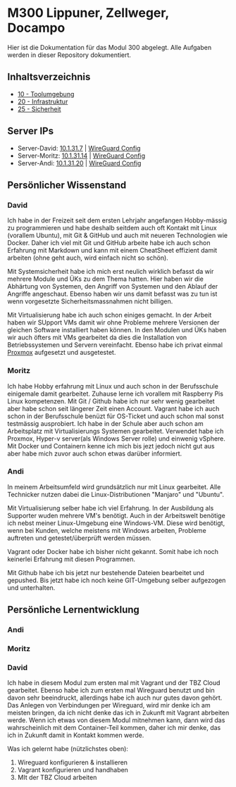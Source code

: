 # M300 Lippuner, Zellweger, Docampo

Hier ist die Dokumentation für das Modul 300 abgelegt. Alle Aufgaben werden in dieser Repository dokumentiert.

## Inhaltsverzeichnis

* [10 - Toolumgebung](https://github.com/SayHeyD/M300-BIST/tree/master/10-Toolumgebung)
* [20 - Infrastruktur](https://github.com/SayHeyD/M300-BIST/tree/master/20-Infrastruktur)
* [25 - Sicherheit](https://github.com/SayHeyD/M300-BIST/tree/master/25-Sicherheit)

## Server IPs

* Server-David: [10.1.31.7](http://10.1.31.7) | [WireGuard Config](https://github.com/SayHeyD/M300-BIST/blob/master/wireguard_david.conf)
* Server-Moritz: [10.1.31.14](http://10.1.31.14) | [WireGuard Config](https://github.com/SayHeyD/M300-BIST/blob/master/wireguard_moritz.conf)
* Server-Andi: [10.1.31.20](http://10.1.31.20) | [WireGuard Config](https://github.com/SayHeyD/M300-BIST/blob/master/wireguard_andi.conf)

## Persönlicher Wissenstand

### David 

Ich habe in der Freizeit seit dem ersten Lehrjahr angefangen Hobby-mässig zu programmieren und habe deshalb seitdem auch oft Kontakt mit Linux (vorallem Ubuntu), mit Git & GitHub und auch mit neueren Technologien wie Docker. Daher ich viel mit Git und GitHub arbeite habe ich auch schon Erfahrung mit Markdown und kann mit einem CheatSheet effizient damit arbeiten (ohne geht auch, wird einfach nicht so schön).

Mit Systemsicherheit habe ich mich erst neulich wirklich befasst da wir mehrere Module und ÜKs zu dem Thema hatten. Hier haben wir die Abhärtung von Systemen, den Angriff von Systemen und den Ablauf der Angriffe angeschaut. Ebenso haben wir uns damit befasst was zu tun ist wenn vorgesetzte Sicherheitsmassnahmen nicht billigen.

Mit Virtualisierung habe ich auch schon einiges gemacht. In der Arbeit haben wir SUpport VMs damit wir ohne Probleme mehrere Versionen der gleichen Software installiert haben können. In den Modulen und ÜKs haben wir auch öfters mit VMs gearbeitet da dies die Installation von Betriebssystemen und Servern vereinfacht. Ebenso habe ich privat einmal [Proxmox](https://www.proxmox.com/de/) aufgesetzt und ausgetestet.

### Moritz

Ich habe Hobby erfahrung mit Linux und auch schon in der Berufsschule einigemale damit gearbeitet. Zuhause lerne ich vorallem mit Raspberry Pis Linux kompetenzen. Mit Git / Github habe ich nur sehr wenig gearbeitet aber habe schon seit längerer Zeit einen Account. 
Vagrant habe ich auch schon in der Berufsschule benüzt für OS-Ticket und auch schon mal sonst testmässig ausprobiert.
Ich habe in der Schule aber auch schon am Arbeitsplatz mit Virtualisierungs Systemen gearbeitet. Verwendet habe ich Proxmox, Hyper-v server(als Windows Server rolle) und einwenig vSphere.
Mit Docker und Containern kenne ich mich bis jezt jedoch nicht gut aus aber habe mich zuvor auch schon etwas darüber informiert.

### Andi

In meinem Arbeitsumfeld wird grundsätzlich nur mit Linux gearbeitet. Alle Technicker nutzen dabei die Linux-Distributionen "Manjaro" und "Ubuntu".

Mit Virtualisierung selber habe ich viel Erfahrung. In der Ausbildung als Supporter wuden mehrere VM's benötigt. Auch in der Arbeitswelt benötige ich nebst meiner Linux-Umgebung eine Windows-VM. Diese wird benötigt, wenn bei Kunden, welche meistens mit Windows arbeiten, Probleme auftreten und getestet/überprüft werden müssen.

Vagrant oder Docker habe ich bisher nicht gekannt. Somit habe ich noch keinerlei Erfahrung mit diesen Programmen.

Mit Github habe ich bis jetzt nur bestehende Dateien bearbeitet und gepushed. Bis jetzt habe ich noch keine GIT-Umgebung selber aufgezogen und unterhalten.

## Persönliche Lernentwicklung

### Andi

### Moritz

### David

Ich habe in diesem Modul zum ersten mal mit Vagrant und der TBZ Cloud gearbeitet. Ebenso habe ich zum ersten mal Wireguard benutzt und bin davon sehr beeindruckt, allerdings habe ich auch nur gutes davon gehört. Das Anlegen von Verbindungen per Wireguard, wird mir denke ich am meisten bringen, da ich nicht denke das ich in Zukunft mit Vagrant abrbeiten werde. Wenn ich etwas von diesem Modul mitnehmen kann, dann wird das wahrscheinlich mit dem Container-Teil kommen, daher ich mir denke, das ich in Zukunft damit in Kontakt kommen werde.

Was ich gelernt habe (nützlichstes oben):

1. Wireguard konfigurieren & installieren
2. Vagrant konfigurieren und handhaben
3. MIt der TBZ Cloud arbeiten